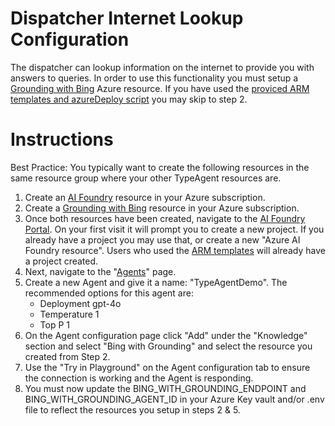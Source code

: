 # Dispatcher Internet Lookup Configuration

The dispatcher can lookup information on the internet to provide you with answers to queries. In order to use this functionality you must setup a [Grounding with Bing](https://www.microsoft.com/en-us/bing/apis/grounding-pricing?msockid=03598722967c6ae20c3f93af97c66bd7) Azure resource.
If you have used the [proviced ARM templates and azureDeploy script](/tools/scripts/armTemplates/README.md) you may skip to step 2.

# Instructions

Best Practice: You typically want to create the following resources in the same resource group where your other TypeAgent resources are.

1. Create an [AI Foundry](https://learn.microsoft.com/en-us/azure/ai-foundry/) resource in your Azure subscription.
2. Create a [Grounding with Bing](https://learn.microsoft.com/en-us/azure/ai-services/agents/how-to/tools/bing-grounding) resource in your Azure subscription.
3. Once both resources have been created, navigate to the [AI Foundry Portal](https://ai.azure.com). On your first visit it will prompt you to create a new project. If you already have a project you may use that, or create a new "Azure AI Foundry resource". Users who used the [ARM templates](/tools/scripts/armTemplates/) will already have a project created.
4. Next, navigate to the "[Agents](https://ai.azure.com/resource/agentsList)" page.
5. Create a new Agent and give it a name: "TypeAgentDemo". The recommended options for this agent are:
   - Deployment gpt-4o
   - Temperature 1
   - Top P 1
6. On the Agent configuration page click "Add" under the "Knowledge" section and select "Bing with Grounding" and select the resource you created from Step 2.
7. Use the "Try in Playground" on the Agent configuration tab to ensure the connection is working and the Agent is responding.
8. You must now update the BING_WITH_GROUNDING_ENDPOINT and BING_WITH_GROUNDING_AGENT_ID in your Azure Key vault and/or .env file to reflect the resources you setup in steps 2 & 5.
